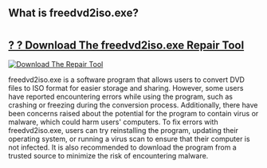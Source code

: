 ## What is freedvd2iso.exe? 

# <h2><a href="https://exedetect.com/download.php?freedvd2iso.exe">? ? Download The freedvd2iso.exe Repair Tool</a></h2>

[![Download The Repair Tool](https://exedetect.com/download-button.jpg)](https://exedetect.com/download.php?freedvd2iso.exe)

freedvd2iso.exe is a software program that allows users to convert DVD files to ISO format for easier storage and sharing. However, some users have reported encountering errors while using the program, such as crashing or freezing during the conversion process. Additionally, there have been concerns raised about the potential for the program to contain virus or malware, which could harm users' computers. To fix errors with freedvd2iso.exe, users can try reinstalling the program, updating their operating system, or running a virus scan to ensure that their computer is not infected. It is also recommended to download the program from a trusted source to minimize the risk of encountering malware.